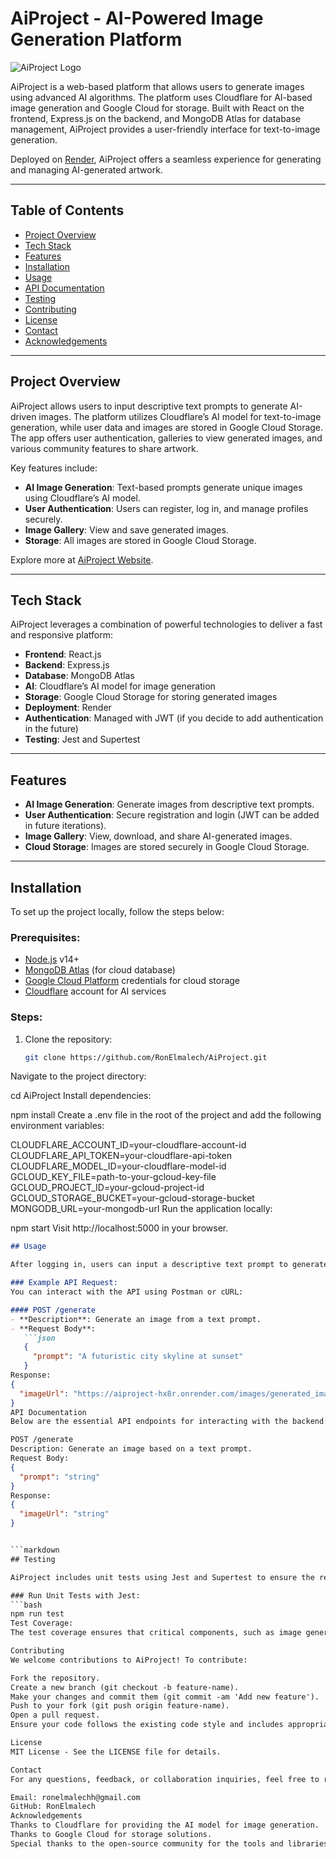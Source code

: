 # AiProject - AI-Powered Image Generation Platform

![AiProject Logo](https://aiproject-hx8r.onrender.com/images/logo.png)  <!-- Optional logo -->

AiProject is a web-based platform that allows users to generate images using advanced AI algorithms. The platform uses Cloudflare for AI-based image generation and Google Cloud for storage. Built with React on the frontend, Express.js on the backend, and MongoDB Atlas for database management, AiProject provides a user-friendly interface for text-to-image generation.

Deployed on [Render](https://aiproject-hx8r.onrender.com/), AiProject offers a seamless experience for generating and managing AI-generated artwork.

---

## Table of Contents
- [Project Overview](#project-overview)
- [Tech Stack](#tech-stack)
- [Features](#features)
- [Installation](#installation)
- [Usage](#usage)
- [API Documentation](#api-documentation)
- [Testing](#testing)
- [Contributing](#contributing)
- [License](#license)
- [Contact](#contact)
- [Acknowledgements](#acknowledgements)

---

## Project Overview

AiProject allows users to input descriptive text prompts to generate AI-driven images. The platform utilizes Cloudflare’s AI model for text-to-image generation, while user data and images are stored in Google Cloud Storage. The app offers user authentication, galleries to view generated images, and various community features to share artwork.

Key features include:
- **AI Image Generation**: Text-based prompts generate unique images using Cloudflare’s AI model.
- **User Authentication**: Users can register, log in, and manage profiles securely.
- **Image Gallery**: View and save generated images.
- **Storage**: All images are stored in Google Cloud Storage.

Explore more at [AiProject Website](https://aiproject-hx8r.onrender.com/).

---
## Tech Stack

AiProject leverages a combination of powerful technologies to deliver a fast and responsive platform:

- **Frontend**: React.js
- **Backend**: Express.js
- **Database**: MongoDB Atlas
- **AI**: Cloudflare’s AI model for image generation
- **Storage**: Google Cloud Storage for storing generated images
- **Deployment**: Render
- **Authentication**: Managed with JWT (if you decide to add authentication in the future)
- **Testing**: Jest and Supertest

---

## Features

- **AI Image Generation**: Generate images from descriptive text prompts.
- **User Authentication**: Secure registration and login (JWT can be added in future iterations).
- **Image Gallery**: View, download, and share AI-generated images.
- **Cloud Storage**: Images are stored securely in Google Cloud Storage.

---

## Installation

To set up the project locally, follow the steps below:

### Prerequisites:
- [Node.js](https://nodejs.org/) v14+
- [MongoDB Atlas](https://www.mongodb.com/cloud/atlas) (for cloud database)
- [Google Cloud Platform](https://cloud.google.com/) credentials for cloud storage
- [Cloudflare](https://www.cloudflare.com/) account for AI services

### Steps:

1. Clone the repository:
   ```bash
   git clone https://github.com/RonElmalech/AiProject.git
Navigate to the project directory:

cd AiProject
Install dependencies:

npm install
Create a .env file in the root of the project and add the following environment variables:

CLOUDFLARE_ACCOUNT_ID=your-cloudflare-account-id
CLOUDFLARE_API_TOKEN=your-cloudflare-api-token
CLOUDFLARE_MODEL_ID=your-cloudflare-model-id
GCLOUD_KEY_FILE=path-to-your-gcloud-key-file
GCLOUD_PROJECT_ID=your-gcloud-project-id
GCLOUD_STORAGE_BUCKET=your-gcloud-storage-bucket
MONGODB_URL=your-mongodb-url
Run the application locally:

npm start
Visit http://localhost:5000 in your browser.



```markdown
## Usage

After logging in, users can input a descriptive text prompt to generate an AI-powered image. Once the image is generated, it will be stored in Google Cloud Storage, and users can view and share it.

### Example API Request:
You can interact with the API using Postman or cURL:

#### POST /generate
- **Description**: Generate an image from a text prompt.
- **Request Body**:
   ```json
   {
     "prompt": "A futuristic city skyline at sunset"
   }
Response:
{
  "imageUrl": "https://aiproject-hx8r.onrender.com/images/generated_image.png"
}
API Documentation
Below are the essential API endpoints for interacting with the backend:

POST /generate
Description: Generate an image based on a text prompt.
Request Body:
{
  "prompt": "string"
}
Response:
{
  "imageUrl": "string"
}


```markdown
## Testing

AiProject includes unit tests using Jest and Supertest to ensure the reliability of the backend. 

### Run Unit Tests with Jest:
```bash
npm run test
Test Coverage:
The test coverage ensures that critical components, such as image generation and API routes, are thoroughly tested.

Contributing
We welcome contributions to AiProject! To contribute:

Fork the repository.
Create a new branch (git checkout -b feature-name).
Make your changes and commit them (git commit -am 'Add new feature').
Push to your fork (git push origin feature-name).
Open a pull request.
Ensure your code follows the existing code style and includes appropriate tests.

License
MIT License - See the LICENSE file for details.

Contact
For any questions, feedback, or collaboration inquiries, feel free to reach out:

Email: ronelmalechh@gmail.com
GitHub: RonElmalech
Acknowledgements
Thanks to Cloudflare for providing the AI model for image generation.
Thanks to Google Cloud for storage solutions.
Special thanks to the open-source community for the tools and libraries that make this project possible.







